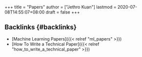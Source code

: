 +++
title = "Papers"
author = ["Jethro Kuan"]
lastmod = 2020-07-08T14:55:07+08:00
draft = false
+++

## Backlinks {#backlinks}

- [Machine Learning Papers]({{< relref "ml_papers" >}})
- [How To Write a Technical Paper]({{< relref "how_to_write_a_technical_paper" >}})
